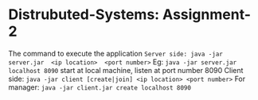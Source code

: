 # Distrubuted-Systems: Assignment-2
The command to execute the application
`Server side: java -jar server.jar  <ip location>  <port number>`
Eg: `java -jar server.jar localhost 8090` start at local machine, listen at port number 8090
Client side: `java -jar client [create|join] <ip location> <port number>`
For manager: `java -jar client.jar create localhost 8090`
